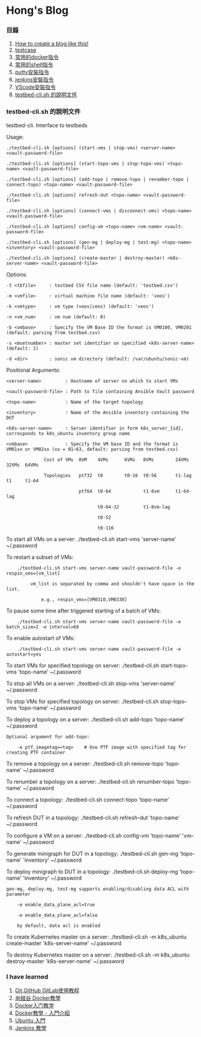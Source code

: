 #  Hong's Blog

### 目錄
       
   1. [How to create a blog like this!](https://jian-hong-wu.github.io/blog/createblog/)
   2. [testcase](https://jian-hong-wu.github.io/blog/testcase/)
   3. [常用的docker指令](https://jian-hong-wu.github.io/blog/docker/)
   4. [常用的shell指令](https://jian-hong-wu.github.io/blog/shell/)
   5. [putty安裝指令](https://jian-hong-wu.github.io/blog/putty/)
   6. [jenkins安裝指令](https://jian-hong-wu.github.io/blog/jenkins/)
   7. [VScode安裝指令](https://jian-hong-wu.github.io/blog/VScode/)
   8. [testbed-cli.sh 的說明文件](https://jian-hong-wu.github.io/blog/testbed-cli/)



### testbed-cli.sh 的說明文件

   testbed-cli. Interface to testbeds

Usage:

    ./testbed-cli.sh [options] (start-vms | stop-vms) <server-name> <vault-password-file>
    
    ./testbed-cli.sh [options] (start-topo-vms | stop-topo-vms) <topo-name> <vault-password-file>
    
    ./testbed-cli.sh [options] (add-topo | remove-topo | renumber-topo | connect-topo) <topo-name> <vault-password-file>
    
    ./testbed-cli.sh [options] refresh-dut <topo-name> <vault-password-file>
    
    ./testbed-cli.sh [options] (connect-vms | disconnect-vms) <topo-name> <vault-password-file>
    
    ./testbed-cli.sh [options] config-vm <topo-name> <vm-name> <vault-password-file>
    
    ./testbed-cli.sh [options] (gen-mg | deploy-mg | test-mg) <topo-name> <inventory> <vault-password-file>
    
    ./testbed-cli.sh [options] (create-master | destroy-master) <k8s-server-name> <vault-password-file>

Options:

    -t <tbfile>     : testbed CSV file name (default: 'testbed.csv')
    
    -m <vmfile>     : virtual machine file name (default: 'veos')
    
    -k <vmtype>     : vm type (veos|ceos) (default: 'veos')
    
    -n <vm_num>     : vm num (default: 0)
    
    -b <vmbase>     : Specify the VM Base ID the format is VM0100, VM0201 (default: parsing from testbed.csv)
    
    -s <msetnumber> : master set identifier on specified <k8s-server-name> (default: 1)
    
    -d <dir>        : sonic vm directory (default: /var/ubuntu/sonic-vm)

Positional Arguments:

    <server-name>         : Hostname of server on which to start VMs
    
    <vault-password-file> : Path to file containing Ansible Vault password
    
    <topo-name>           : Name of the target topology
    
    <inventory>           : Name of the Ansible inventory containing the DUT
    
    <k8s-server-name>     : Server identifier in form k8s_server_{id}, corresponds to k8s_ubuntu inventory group name
    
    <vmbase>              : Specify the VM base ID and the format is VM01xx or VM02xx (xx = 01~63, default: parsing from testbed.csv)
    
                  Cost of VMs  0VM    4VMs      6VMs   8VMs        24VMs      32VMs  64VMs
                  
                  Topologies   ptf32  t0        t0-16  t0-56       t1-lag     t1     t1-64
                  
                               ptf64  t0-64            t1-8vm      t1-64-lag
                               
                                      t0-64-32         t1-8vm-lag
                                      
                                      t0-52
                                      
                                      t0-116

To start all VMs on a server: ./testbed-cli.sh start-vms 'server-name' ~/.password

To restart a subset of VMs:

        ./testbed-cli.sh start-vms server-name vault-password-file -e respin_vms=[vm_list]
        
             vm_list is separated by comma and shouldn't have space in the list.
             
                 e.g., respin_vms=[VM0310,VM0330]
                 
To pause some time after triggered starting of a batch of VMs:

        ./testbed-cli.sh start-vms server-name vault-password-file -e batch_size=2 -e interval=60
        
To enable autostart of VMs:

        ./testbed-cli.sh start-vms server-name vault-password-file -e autostart=yes
        
To start VMs for specified topology on server: ./testbed-cli.sh start-topo-vms 'topo-name' ~/.password

To stop all VMs on a server:  ./testbed-cli.sh stop-vms 'server-name' ~/.password

To stop VMs for specified topology on server: ./testbed-cli.sh stop-topo-vms 'topo-name' ~/.password

To deploy a topology on a server: ./testbed-cli.sh add-topo 'topo-name' ~/.password

    Optional argument for add-topo:
    
        -e ptf_imagetag=<tag>    # Use PTF image with specified tag for creating PTF container
        
To remove a topology on a server: ./testbed-cli.sh remove-topo 'topo-name' ~/.password

To renumber a topology on a server: ./testbed-cli.sh renumber-topo 'topo-name' ~/.password

To connect a topology: ./testbed-cli.sh connect-topo 'topo-name' ~/.password

To refresh DUT in a topology: ./testbed-cli.sh refresh-dut 'topo-name' ~/.password

To configure a VM on a server: ./testbed-cli.sh config-vm 'topo-name' 'vm-name' ~/.password

To generate minigraph for DUT in a topology: ./testbed-cli.sh gen-mg 'topo-name' 'inventory' ~/.password

To deploy minigraph to DUT in a topology: ./testbed-cli.sh deploy-mg 'topo-name' 'inventory' ~/.password

    gen-mg, deploy-mg, test-mg supports enabling/disabling data ACL with parameter
    
        -e enable_data_plane_acl=true
        
        -e enable_data_plane_acl=false
        
        by default, data acl is enabled
        
To create Kubernetes master on a server: ./testbed-cli.sh -m k8s_ubuntu create-master 'k8s-server-name'  ~/.password

To destroy Kubernetes master on a server: ./testbed-cli.sh -m k8s_ubuntu destroy-master 'k8s-server-name' ~/.password

   
### I have learned 
   1. [Git GitHub GitLab使用教程](https://www.youtube.com/watch?v=usgghEA_BEk&list=PL5eFspCU9xDe4Gz0LotCdRg5V68AD3icH&index=1)
   2. [尚硅谷 Docker教學](https://www.youtube.com/watch?v=37b3cWIIxUg&list=PLmOn9nNkQxJFX0YVLDw5EMUL-4cVzXL33&index=1)
   3. [Docker入门教学](https://www.youtube.com/watch?v=bumV64OfLCs&list=PLliocbKHJNwubNT2oK-xlB1GXTXuLFb0I)
   4. [Docker教學 - 入門介紹](https://www.youtube.com/watch?v=pa1Zao1Hy2c&list=PLVVMQF8vWNCJnlO0Y34AE_1AgCapldp38)
   5. [Ubuntu 入門](https://www.youtube.com/watch?v=u6-IMozWQG0&list=PLkmkNssEXKuxfpeezLrnmHsUoJRJzWVui&index=1)
   6. [Jenkins 教學](https://www.youtube.com/watch?v=SbMabIXQd_A&list=PLmOn9nNkQxJE_3wrOfHdL1dWRY6CCHBnh)
